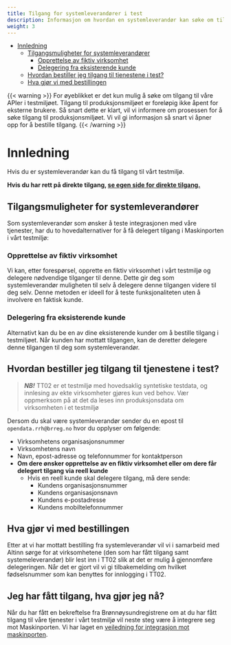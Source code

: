 ```yaml
---
title: Tilgang for systemleverandører i test
description: Informasjon om hvordan en systemleverandør kan søke om tilgang til test
weight: 3
---
```


<!-- TOC -->
* [Innledning](#innledning)
  * [Tilgangsmuligheter for systemleverandører](#tilgangsmuligheter-for-systemleverandører)
    * [Opprettelse av fiktiv virksomhet](#opprettelse-av-fiktiv-virksomhet)
    * [Delegering fra eksisterende kunde](#delegering-fra-eksisterende-kunde)
  * [Hvordan bestiller jeg tilgang til tjenestene i test?](#hvordan-bestiller-jeg-tilgang-til-tjenestene-i-test)
  * [Hva gjør vi med bestillingen](#hva-gjør-vi-med-bestillingen)
<!-- TOC -->

{{< warning >}}
For øyeblikket er det kun mulig å søke om tilgang til våre APIer i testmiljøet. Tilgang til produksjonsmiljøet er foreløpig ikke åpent for eksterne brukere. Så snart dette er klart, vil vi informere om prosessen for å søke tilgang til produksjonsmiljøet. Vi vil gi informasjon så snart vi åpner opp for å bestille tilgang.
{{< /warning >}}

# Innledning
Hvis du er systemleverandør kan du få tilgang til vårt testmiljø.

**Hvis du har rett på direkte tilgang, [se egen side for direkte tilgang.](../tilgang-i-test)**

## Tilgangsmuligheter for systemleverandører

Som systemleverandør som ønsker å teste integrasjonen med våre tjenester, har du to hovedalternativer for å få delegert tilgang i Maskinporten i vårt testmiljø:

### Opprettelse av fiktiv virksomhet
Vi kan, etter forespørsel, opprette en fiktiv virksomhet i vårt testmiljø og delegere nødvendige tilganger til denne. Dette gir deg som systemleverandør muligheten til selv å delegere denne tilgangen videre til deg selv. Denne metoden er ideell for å teste funksjonaliteten uten å involvere en faktisk kunde.

### Delegering fra eksisterende kunde
Alternativt kan du be en av dine eksisterende kunder om å bestille tilgang i testmiljøet. Når kunden har mottatt tilgangen, kan de deretter delegere denne tilgangen til deg som systemleverandør.

## Hvordan bestiller jeg tilgang til tjenestene i test?
> **_NB!_** TT02 er et testmiljø med hovedsaklig syntetiske testdata, og innlesing av ekte virksomheter gjøres kun ved
> behov. Vær oppmerksom på at det da leses inn produksjonsdata om virksomheten i et testmiljø

Dersom du skal være systemleverandør sender du en epost til `opendata.rrh@brreg.no` hvor du
opplyser om følgende:

* Virksomhetens organisasjonsnummer
* Virksomhetens navn
* Navn, epost-adresse og telefonnummer for kontaktperson
* **Om dere ønsker opprettelse av en fiktiv virksomhet eller om dere får delegert tilgang via reell kunde**
  * Hvis en reell kunde skal delegere tilgang, må dere sende:
    * Kundens organisasjonsnummer
    * Kundens organisasjonsnavn
    * Kundens e-postadresse
    * Kundens mobiltelefonnummer

## Hva gjør vi med bestillingen
Etter at vi har mottatt bestilling fra systemleverandør vil vi i samarbeid med Altinn sørge for at virksomhetene (den som har fått tilgang samt systemeleverandør) blir lest inn i TT02 slik at det er mulig å gjennomføre delegeringen.
Når det er gjort vil vi gi tilbakemelding om hvilket fødselsnummer som kan benyttes for innlogging i TT02.

## Jeg har fått tilgang, hva gjør jeg nå?

Når du har fått en bekreftelse fra Brønnøysundregistrene om at du har fått tilgang til våre tjenester i vårt testmiljø vil neste steg
være å integrere seg mot Maskinporten. Vi har laget en [veiledning for
integrasjon mot maskinporten](../../maskinporten).